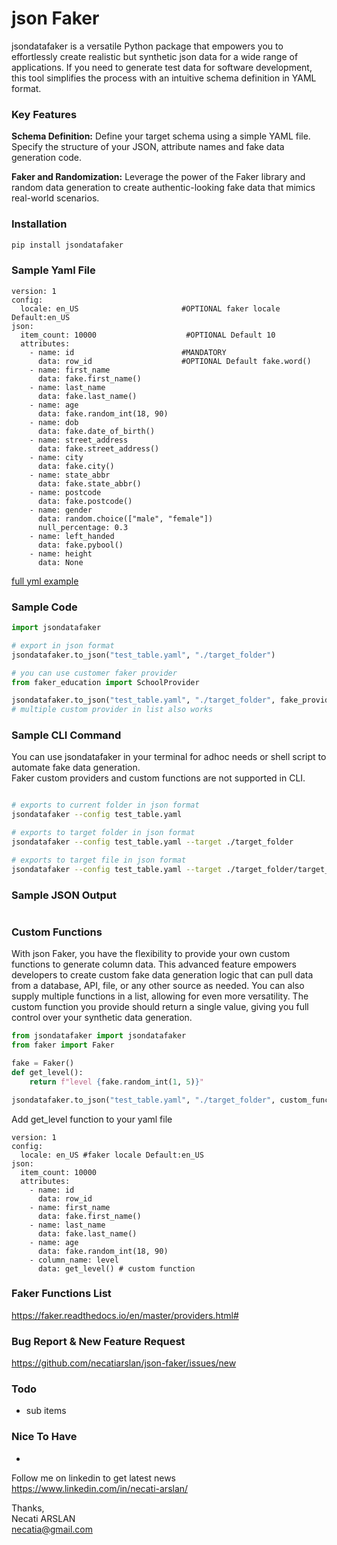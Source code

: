 # json Faker
jsondatafaker is a versatile Python package that empowers you to effortlessly create realistic but synthetic json data for a wide range of applications. If you need to generate test data for software development, this tool simplifies the process with an intuitive schema definition in YAML format.

### Key Features
**Schema Definition:** Define your target schema using a simple YAML file. Specify the structure of your JSON, attribute names and fake data generation code.

**Faker and Randomization:** Leverage the power of the Faker library and random data generation to create authentic-looking fake data that mimics real-world scenarios.

### Installation
```bash 
pip install jsondatafaker
```

### Sample Yaml File
```
version: 1
config:
  locale: en_US                       #OPTIONAL faker locale Default:en_US
json:
  item_count: 10000                    #OPTIONAL Default 10
  attributes:
    - name: id                        #MANDATORY
      data: row_id                    #OPTIONAL Default fake.word()
    - name: first_name
      data: fake.first_name()
    - name: last_name
      data: fake.last_name()
    - name: age
      data: fake.random_int(18, 90)
    - name: dob
      data: fake.date_of_birth()
    - name: street_address
      data: fake.street_address()
    - name: city
      data: fake.city()
    - name: state_abbr
      data: fake.state_abbr()
    - name: postcode
      data: fake.postcode()
    - name: gender
      data: random.choice(["male", "female"])
      null_percentage: 0.3
    - name: left_handed
      data: fake.pybool()
    - name: height
      data: None
```
[full yml example](tests/test_table.yaml)

### Sample Code
```python
import jsondatafaker

# export in json format
jsondatafaker.to_json("test_table.yaml", "./target_folder")

# you can use customer faker provider
from faker_education import SchoolProvider

jsondatafaker.to_json("test_table.yaml", "./target_folder", fake_provider=SchoolProvider)
# multiple custom provider in list also works
```

### Sample CLI Command
You can use jsondatafaker in your terminal for adhoc needs or shell script to automate fake data generation. \
Faker custom providers and custom functions are not supported in CLI.
```bash

# exports to current folder in json format
jsondatafaker --config test_table.yaml

# exports to target folder in json format
jsondatafaker --config test_table.yaml --target ./target_folder 

# exports to target file in json format 
jsondatafaker --config test_table.yaml --target ./target_folder/target_file.json
```

### Sample JSON Output
```json

```

### Custom Functions
With json Faker, you have the flexibility to provide your own custom functions to generate column data. This advanced feature empowers developers to create custom fake data generation logic that can pull data from a database, API, file, or any other source as needed. You can also supply multiple functions in a list, allowing for even more versatility. The custom function you provide should return a single value, giving you full control over your synthetic data generation.

```python
from jsondatafaker import jsondatafaker
from faker import Faker

fake = Faker()
def get_level():
    return f"level {fake.random_int(1, 5)}"

jsondatafaker.to_json("test_table.yaml", "./target_folder", custom_function=get_level)
```
Add get_level function to your yaml file
```
version: 1
config:
  locale: en_US #faker locale Default:en_US
json:
  item_count: 10000
  attributes:
    - name: id
      data: row_id
    - name: first_name
      data: fake.first_name()
    - name: last_name
      data: fake.last_name()
    - name: age
      data: fake.random_int(18, 90)
    - column_name: level
      data: get_level() # custom function
```


### Faker Functions List
https://faker.readthedocs.io/en/master/providers.html#

### Bug Report & New Feature Request
https://github.com/necatiarslan/json-faker/issues/new 


### Todo
- sub items

### Nice To Have
- 

Follow me on linkedin to get latest news \
https://www.linkedin.com/in/necati-arslan/

Thanks, \
Necati ARSLAN \
necatia@gmail.com